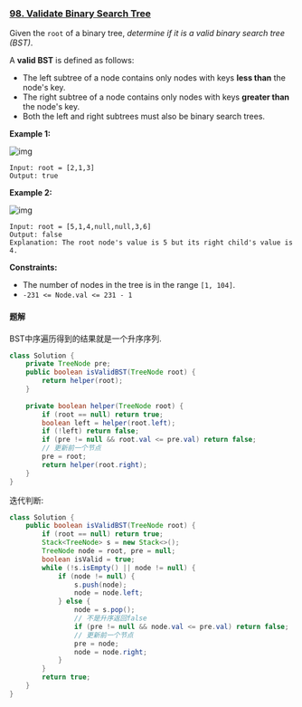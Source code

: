 ### [98. Validate Binary Search Tree](https://leetcode.com/problems/validate-binary-search-tree/)

Given the `root` of a binary tree, *determine if it is a valid binary search tree (BST)*.

A **valid BST** is defined as follows:

- The left subtree of a node contains only nodes with keys **less than** the node's key.
- The right subtree of a node contains only nodes with keys **greater than** the node's key.
- Both the left and right subtrees must also be binary search trees.

 

**Example 1:**

![img](https://assets.leetcode.com/uploads/2020/12/01/tree1.jpg)

```
Input: root = [2,1,3]
Output: true
```

**Example 2:**

![img](https://assets.leetcode.com/uploads/2020/12/01/tree2.jpg)

```
Input: root = [5,1,4,null,null,3,6]
Output: false
Explanation: The root node's value is 5 but its right child's value is 4.
```

 

**Constraints:**

- The number of nodes in the tree is in the range `[1, 104]`.
- `-231 <= Node.val <= 231 - 1`



#### **题解**

BST中序遍历得到的结果就是一个升序序列.

```java
class Solution {
    private TreeNode pre;
    public boolean isValidBST(TreeNode root) {
        return helper(root);
    }
    
    private boolean helper(TreeNode root) {
        if (root == null) return true;
        boolean left = helper(root.left);
        if (!left) return false;
        if (pre != null && root.val <= pre.val) return false;
        // 更新前一个节点
        pre = root;
        return helper(root.right);
    }
}
```

迭代判断:

```java
class Solution {
    public boolean isValidBST(TreeNode root) {
        if (root == null) return true;
        Stack<TreeNode> s = new Stack<>();
        TreeNode node = root, pre = null;
        boolean isValid = true;
        while (!s.isEmpty() || node != null) {
            if (node != null) {
                s.push(node);
                node = node.left;
            } else {
                node = s.pop();
                // 不是升序返回false
                if (pre != null && node.val <= pre.val) return false;
                // 更新前一个节点
                pre = node;
                node = node.right;
            }
        }
        return true;
    }
}
```

